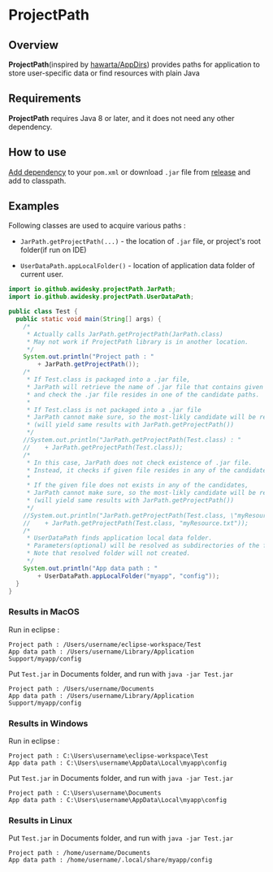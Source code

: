 # ProjectPath

## Overview

**ProjectPath**(inspired by [hawarta/AppDirs](https://github.com/harawata/appdirs)) provides paths for application to store user-specific data or find resources with plain Java

## Requirements

**ProjectPath** requires Java 8 or later, and it does not need any other dependency.

## How to use

[Add dependency](https://central.sonatype.com/artifact/io.github.awidesky/ProjectPath) to your `pom.xml` or download `.jar` file from [release](https://github.com/awidesky/ProjectPath/releases) and add to classpath.

## Examples

Following classes are used to acquire  various paths :

* `JarPath.getProjectPath(...)` - the location of `.jar` file, or project's root folder(if run on IDE)

* `UserDataPath.appLocalFolder()` - location of application data folder of current user.

```java
import io.github.awidesky.projectPath.JarPath;
import io.github.awidesky.projectPath.UserDataPath;

public class Test {
  public static void main(String[] args) {
    /*
     * Actually calls JarPath.getProjectPath(JarPath.class)
     * May not work if ProjectPath library is in another location. 
     */
    System.out.println("Project path : "
        + JarPath.getProjectPath());
    /*
     * If Test.class is packaged into a .jar file,
     * JarPath will retrieve the name of .jar file that contains given class(Test.class),
     * and check the .jar file resides in one of the candidate paths.
     * 
     * If Test.class is not packaged into a .jar file
     * JarPath cannot make sure, so the most-likly candidate will be returned.
     * (will yield same results with JarPath.getProjectPath())
     */
    //System.out.println("JarPath.getProjectPath(Test.class) : "
    //    + JarPath.getProjectPath(Test.class));
    /*
     * In this case, JarPath does not check existence of .jar file.
     * Instead, it checks if given file resides in any of the candidate paths.
     * 
     * If the given file does not exists in any of the candidates,
     * JarPath cannot make sure, so the most-likly candidate will be returned.
     * (will yield same results with JarPath.getProjectPath())
     */
    //System.out.println("JarPath.getProjectPath(Test.class, \"myResource.txt\") : "
    //    + JarPath.getProjectPath(Test.class, "myResource.txt"));
    /*
     * UserDataPath finds application local data folder.
     * Parameters(optional) will be resolved as subdirectories of the folder.
     * Note that resolved folder will not created.  
     */
    System.out.println("App data path : "
        + UserDataPath.appLocalFolder("myapp", "config"));
  }
}
```



### Results in MacOS

Run in eclipse :

```
Project path : /Users/username/eclipse-workspace/Test
App data path : /Users/username/Library/Application Support/myapp/config
```

Put `Test.jar` in Documents folder, and run with `java -jar Test.jar` 

```
Project path : /Users/username/Documents
App data path : /Users/username/Library/Application Support/myapp/config
```



### Results in Windows

Run in eclipse :

```
Project path : C:\Users\username\eclipse-workspace\Test
App data path : C:\Users\username\AppData\Local\myapp\config
```

Put `Test.jar` in Documents folder, and run with `java -jar Test.jar` 

```
Project path : C:\Users\username\Documents
App data path : C:\Users\username\AppData\Local\myapp\config
```



### Results in Linux

Put `Test.jar` in Documents folder, and run with `java -jar Test.jar` 

```
Project path : /home/username/Documents
App data path : /home/username/.local/share/myapp/config
```


